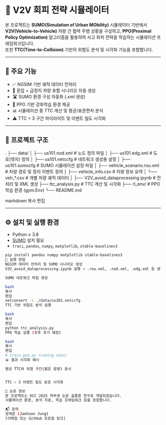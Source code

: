 # 🚗 V2V 회피 전략 시뮬레이터

본 프로젝트는 **SUMO(Simulation of Urban MObility)** 시뮬레이터 기반에서 **V2V(Vehicle-to-Vehicle)** 차량 간 협력 주행 상황을 구성하고, **PPO(Proximal Policy Optimization)** 알고리즘을 활용하여 사고 회피 전략을 학습하는 시뮬레이션 프레임워크입니다.  
또한 **TTC(Time-to-Collision)** 기반의 위험도 분석 및 시각화 기능을 포함합니다.

---

## 📌 주요 기능

- ✅ NGSIM 기반 궤적 데이터 전처리
- 🚗 혼잡 + 급정지 차량 포함 시나리오 자동 생성
- 🛣️ SUMO 환경 구성 자동화 (.xml 생성)
- 🧠 PPO 기반 강화학습 환경 제공
- 📊 시뮬레이션 중 TTC 계산 및 평균/표준편차 분석
- ⚠️ TTC < 3 구간 하이라이트 및 이벤트 밀도 시각화

---

## 🧱 프로젝트 구조

. ├── data/ │ ├── us101.nod.xml # 노드 정의 파일 │ ├── us101.edg.xml # 도로(엣지) 정의 │ ├── us101.netccfg # 네트워크 생성용 설정 │ ├── us101.sumocfg # SUMO 시뮬레이션 설정 파일 │ ├── vehicle_scenario.rou.xml # 차량 경로 및 정지 이벤트 정의 │ ├── vehicle_info.csv # 차량 정보 요약 │ └── veh_*.csv # 개별 차량 궤적 데이터 │ ├── V2V_avoid_dataprocessing.ipynb # 전처리 및 XML 생성 ├── ttc_analysis.py # TTC 계산 및 시각화 ├── rl_env/ # PPO 학습 환경 (gym.Env) └── README.md

markdown
복사
편집

---

## ⚙️ 설치 및 실행 환경

- Python ≥ 3.8  
- [SUMO](https://www.eclipse.org/sumo/) 설치 필요  
- `traci`, `pandas`, `numpy`, `matplotlib`, `stable-baselines3`

```bash
pip install pandas numpy matplotlib stable-baselines3
🚀 실행 방법
NGSIM 데이터 전처리 및 SUMO 시나리오 생성
V2V_avoid_dataprocessing.ipynb 실행 → .rou.xml, .nod.xml, .edg.xml 등 생성

SUMO 네트워크 파일 생성

bash
복사
편집
netconvert -c ./data/us101.netccfg
TTC 기반 위험도 분석 실행

bash
복사
편집
python ttc_analysis.py
PPO 학습 실행 (추후 추가 예정)

bash
복사
편집
# train_ppo.py (coming soon)
📊 결과 시각화 예시

평균 TTC와 위험 구간(붉은 음영) 표시


TTC < 3 이벤트 밀도 분포 시각화

📝 논문 정보
본 프로젝트는 KCC 2025 학부생 논문 출품용 연구로 개발되었습니다.
시뮬레이션 환경, 분석 지표, 학습 프레임워크 등을 포함합니다.

📬 문의
정재훈 (Jaehoon Jung)
[이메일 또는 GitHub 프로필 링크]

